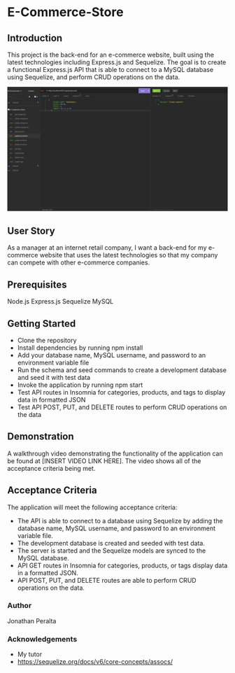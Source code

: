 # E-Commerce-Store

## Introduction
This project is the back-end for an e-commerce website, built using the latest technologies including Express.js and Sequelize. The goal is to create a functional Express.js API that is able to connect to a MySQL database using Sequelize, and perform CRUD operations on the data.

![](/Assets/Images/Screenshot%202023-02-14%20182550.jpg)

## User Story
As a manager at an internet retail company, I want a back-end for my e-commerce website that uses the latest technologies so that my company can compete with other e-commerce companies.

## Prerequisites
Node.js
Express.js
Sequelize
MySQL

## Getting Started
- Clone the repository
- Install dependencies by running npm install
- Add your database name, MySQL username, and password to an environment variable file
- Run the schema and seed commands to create a development database and seed it with test data
- Invoke the application by running npm start
- Test API routes in Insomnia for categories, products, and tags to display data in formatted JSON
- Test API POST, PUT, and DELETE routes to perform CRUD operations on the data

## Demonstration
A walkthrough video demonstrating the functionality of the application can be found at [INSERT VIDEO LINK HERE]. The video shows all of the acceptance criteria being met.

## Acceptance Criteria
The application will meet the following acceptance criteria:

- The API is able to connect to a database using Sequelize by adding the database name, MySQL username, and password to an environment variable file.
- The development database is created and seeded with test data.
- The server is started and the Sequelize models are synced to the MySQL database.
- API GET routes in Insomnia for categories, products, or tags display data in a formatted JSON.
- API POST, PUT, and DELETE routes are able to perform CRUD operations on the data.

### Author
Jonathan Peralta 

### Acknowledgements
- My tutor
- https://sequelize.org/docs/v6/core-concepts/assocs/